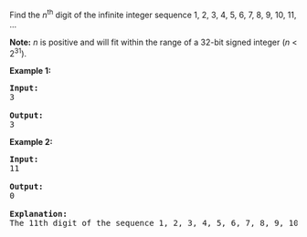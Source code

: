 Find the *n*<sup>th</sup> digit of the infinite integer sequence 1, 2, 3, 4, 5, 6, 7, 8, 9, 10, 11, ...

**Note:**
*n* is positive and will fit within the range of a 32-bit signed integer (*n* < 2<sup>31</sup>).

**Example 1:**

<pre>
<b>Input:</b>
3

<b>Output:</b>
3
</pre>

**Example 2:**

<pre>
<b>Input:</b>
11

<b>Output:</b>
0

<b>Explanation:</b>
The 11th digit of the sequence 1, 2, 3, 4, 5, 6, 7, 8, 9, 10, 11, ... is a 0, which is part of the number 10.
</pre>
